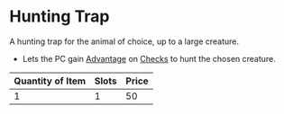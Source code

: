 # Hunting Trap

A hunting trap for the animal of choice, up to a large creature.

- Lets the PC gain [Advantage](../../../Game%20Procedures/Die%20Rolling%20Mechanics/Advantage.md) on [Checks](../../../Game%20Procedures/Core%20Procedures/Check.md) to hunt the chosen creature.

| Quantity of Item |  Slots | Price |
| ---------------- | ------ | ----- |
| 1                | 1      | 50    |
